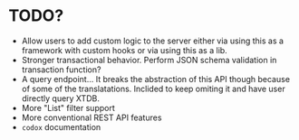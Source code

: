 # TODO?

* Allow users to add custom logic to the server either via using this as a framework with custom hooks or via using this as a lib.
* Stronger transactional behavior. Perform JSON schema validation in transaction function?
* A query endpoint... It breaks the abstraction of this API though because of some of the translatations. Inclided to keep omiting it and have user directly query XTDB.
* More "List" filter support
* More conventional REST API features
* `codox` documentation
